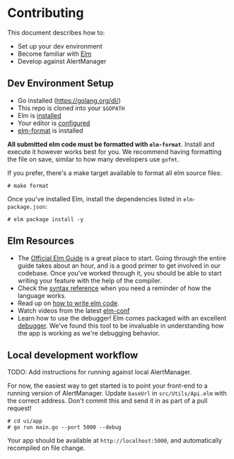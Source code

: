 # Contributing

This document describes how to:

- Set up your dev environment
- Become familiar with [Elm](http://elm-lang.org/)
- Develop against AlertManager

## Dev Environment Setup

- Go installed (https://golang.org/dl/)
- This repo is cloned into your `$GOPATH`
- Elm is [installed](https://guide.elm-lang.org/install.html#install)
- Your editor is [configured](https://guide.elm-lang.org/install.html#configure-your-editor)
- [elm-format](https://github.com/avh4/elm-format) is installed

**All submitted elm code must be formatted with `elm-format`**. Install and
execute it however works best for you. We recommend having formatting the file
on save, similar to how many developers use `gofmt`.

If you prefer, there's a make target available to format all elm source files:

```
# make format
```

Once you've installed Elm, install the dependencies listed in
`elm-package.json`:

```
# elm package install -y
```

## Elm Resources

- The [Official Elm Guide](https://guide.elm-lang.org/) is a great place to
  start. Going through the entire guide takes about an hour, and is a good
  primer to get involved in our codebase. Once you've worked through it, you
  should be able to start writing your feature with the help of the compiler.
- Check the [syntax reference](http://elm-lang.org/docs/syntax) when you need a
  reminder of how the language works.
- Read up on [how to write elm code](http://elm-lang.org/docs/style-guide).
- Watch videos from the latest [elm-conf](https://www.youtube.com/channel/UCOpGiN9AkczVjlpGDaBwQrQ)
- Learn how to use the debugger! Elm comes packaged with an excellent
  [debugger](http://elm-lang.org/blog/the-perfect-bug-report). We've found this
  tool to be invaluable in understanding how the app is working as we're
  debugging behavior.

## Local development workflow

TODO: Add instructions for running against local AlertManager.

For now, the easiest way to get started is to point your front-end to a running
version of AlertManager. Update `baseUrl` in  `src/Utils/Api.elm` with the
correct address. Don't commit this and send it in as part of a pull request!

```
# cd ui/app
# go run main.go --port 5000 --debug
```

Your app should be available at `http://localhost:5000`, and automatically recompiled on file change.
